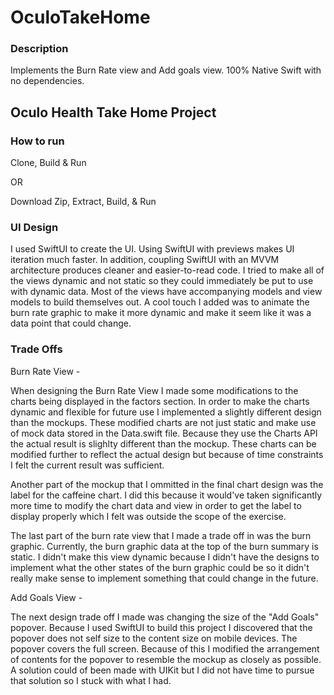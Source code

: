# OculoTakeHome

### Description
Implements the Burn Rate view and Add goals view. 100% Native Swift with no dependencies.

## Oculo Health Take Home Project

### How to run
Clone, Build & Run

OR

Download Zip, Extract, Build, & Run

### UI Design
I used SwiftUI to create the UI. Using SwiftUI with previews makes UI iteration much faster. In addition, coupling SwiftUI with an MVVM architecture produces cleaner and easier-to-read code. I tried to make all of the views dynamic and not static so they could immediately be put to use with dynamic data. Most of the views have accompanying models and view models to build themselves out. A cool touch I added was to animate the burn rate graphic to make it more dynamic and make it seem like it was a data point that could change. 

### Trade Offs

Burn Rate View -

When designing the Burn Rate View I made some modifications to the charts being displayed in the factors section. In order to make the charts dynamic and flexible for future use I implemented a slightly different design than the mockups. These modified charts are not just static and make use of mock data stored in the Data.swift file. Because they use the Charts API the actual result is slighlty different than the mockup. These charts can be modified further to reflect the actual design but because of time constraints I felt the current result was sufficient. 

Another part of the mockup that I ommitted in the final chart design was the label for the caffeine chart. I did this because it would've taken significantly more time to modify the chart data and view in order to get the label to display properly which I felt was outside the scope of the exercise.

The last part of the burn rate view that I made a trade off in was the burn graphic. Currently, the burn graphic data at the top of the burn summary is static. I didn't make this view dynamic because I didn't have the designs to implement what the other states of the burn graphic could be so it didn't really make sense to implement something that could change in the future. 

Add Goals View -

The next design trade off I made was changing the size of the "Add Goals" popover. Because I used SwiftUI to build this project I discovered that the popover does not self size to the content size on mobile devices. The popover covers the full screen. Because of this I modified the arrangement of contents for the popover to resemble the mockup as closely as possible. A solution could of been made with UIKit but I did not have time to pursue that solution so I stuck with what I had.

